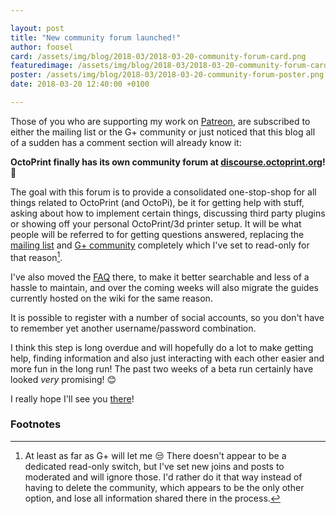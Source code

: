 ```yaml
---

layout: post
title: "New community forum launched!"
author: foosel
card: /assets/img/blog/2018-03/2018-03-20-community-forum-card.png
featuredimage: /assets/img/blog/2018-03/2018-03-20-community-forum-card.png
poster: /assets/img/blog/2018-03/2018-03-20-community-forum-poster.png
date: 2018-03-20 12:40:00 +0100

---
```


Those of you who are supporting my work on [Patreon](https://patreon.com/foosel), are subscribed to either the mailing 
list or the G+ community or just noticed that this blog all of a sudden has a comment section will already know it: 

**OctoPrint finally has its own community forum at [discourse.octoprint.org](https://discourse.octoprint.org)!** 🎉 

The goal with this forum is to provide a consolidated one-stop-shop for all things related to OctoPrint (and OctoPi), 
be it for getting help with stuff, asking about how to implement certain things, discussing third party plugins or 
showing off your personal OctoPrint/3d printer setup. It will be what people will be referred to for getting questions 
answered, replacing the [mailing list](https://groups.google.com/forum/#!forum/octoprint) and 
[G+ community](https://plus.google.com/b/110130855001142142895/communities/102771308349328485741) completely which 
I've set to read-only for that reason[^1]. 

I've also moved the [FAQ](https://faq.octoprint.org) there, to make it better searchable and less of a hassle to maintain,
and over the coming weeks will also migrate the guides currently hosted on the wiki for the same reason.

It is possible to register with a number of social accounts, so you don't have to remember yet another 
username/password combination.

I think this step is long overdue and will hopefully do a lot to make getting help, finding information and also 
just interacting with each other easier and more fun in the long run! The past two weeks of a beta run certainly have
looked *very* promising! 😊

I really hope I'll see you [there](https://discourse.octoprint.org)!

### Footnotes

  [^1]: At least as far as G+ will let me 😒 There doesn't appear to be a dedicated read-only switch, but I've set 
        new joins and posts to moderated and will ignore those. I'd rather do it that way instead of having to delete
        the community, which appears to be the only other option, and lose all information shared there in the process. 
